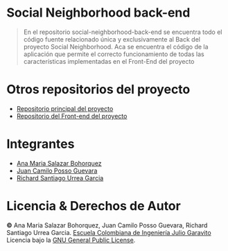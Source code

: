 # Social Neighborhood back-end
> En el repositorio social-neighborhood-back-end se encuentra todo el código fuente relacionado única y exclusivamente al Back del proyecto Social Neighborhood. Aca se encuentra el código de la aplicación que permite el correcto funcionamiento de todas las características implementadas en el Front-End del proyecto

# Otros repositorios del proyecto
  * [Repositorio principal del proyecto](https://github.com/social-neighborhood/social-neighborhood.git) 
  * [Repositorio del Front-end del proyecto](https://github.com/social-neighborhood/social-neighborhood-front-end.git)

# Integrantes
  * [Ana Maria Salazar Bohorquez](https://github.com/anamariasalazar)
  * [Juan Camilo Posso Guevara](https://github.com/JCPosso)
  * [Richard Santiago Urrea Garcia](https://github.com/RichardUG)

# Licencia & Derechos de Autor

**©** Ana Maria Salazar Bohorquez, Juan Camilo Posso Guevara, Richard Santiago Urrea Garcia. [Escuela Colombiana de Ingeniería Julio Garavito](https://www.escuelaing.edu.co/es/)  
Licencia bajo la [GNU General Public License](/LICENSE).

